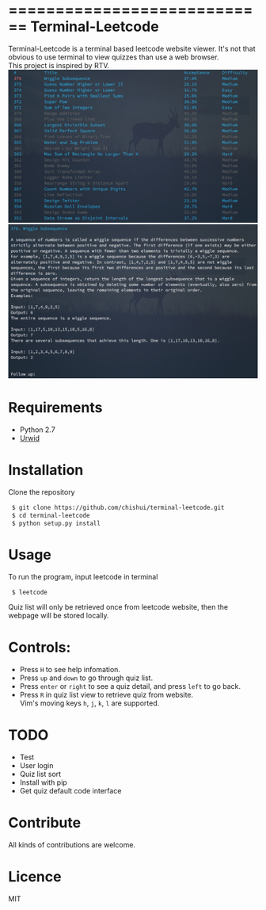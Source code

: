 ============================
Terminal-Leetcode
============================
Terminal-Leetcode is a terminal based leetcode website viewer. It's not that obvious to use
terminal to view quizzes than use a web browser.  
This project is inspired by RTV.
![alt text](screenshots/list.png "quiz list" )
![alt text](screenshots/detail.png "quiz detail")
# Requirements
- Python 2.7  
- [Urwid](https://github.com/urwid/urwid)

# Installation
Clone the repository  
```
 $ git clone https://github.com/chishui/terminal-leetcode.git  
 $ cd terminal-leetcode  
 $ python setup.py install  
```
# Usage
To run the program, input leetcode in terminal    
```
 $ leetcode
```
Quiz list will only be retrieved once from leetcode website, then the webpage will be stored locally.   
# Controls:
- Press ``H`` to see help infomation.  
- Press ``up`` and ``down`` to go through quiz list.  
- Press ``enter`` or ``right`` to see a quiz detail, and press ``left`` to go back.  
- Press ``R`` in quiz list view to retrieve quiz from website.  
Vim's moving keys ``h``, ``j``, ``k``, ``l`` are supported.

# TODO
- Test
- User login
- Quiz list sort
- Install with pip
- Get quiz default code interface

# Contribute
All kinds of contributions are welcome.

# Licence
MIT

